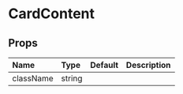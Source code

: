 CardContent
===========



Props
-----


| Name | Type | Default | Description |
|:-----|:-----|:-----|:-----|
| className | string |  |   |
